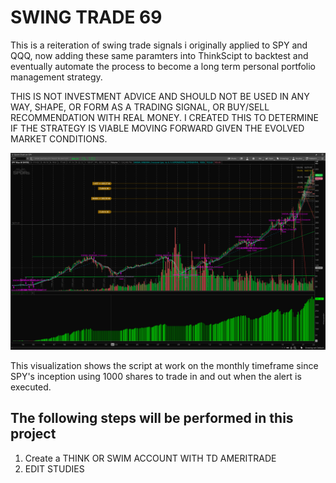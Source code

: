 # SWING TRADE 69
This is a reiteration of swing trade signals i originally applied to SPY and QQQ, now adding these same paramters into ThinkScipt to backtest and eventually automate the process to become a long term personal portfolio management strategy.

THIS IS NOT INVESTMENT ADVICE AND SHOULD NOT BE USED IN ANY WAY, SHAPE, OR FORM AS A TRADING SIGNAL, OR BUY/SELL RECOMMENDATION WITH REAL MONEY. I CREATED THIS TO DETERMINE IF THE STRATEGY IS VIABLE MOVING FORWARD GIVEN THE EVOLVED MARKET CONDITIONS.


![](SPY69.png)

This visualization shows the script at work on the monthly timeframe since SPY's inception using 1000 shares to trade in and out when the alert is executed.

## The following steps will be performed in this project
1. Create a THINK OR SWIM ACCOUNT WITH TD AMERITRADE
2. EDIT STUDIES



